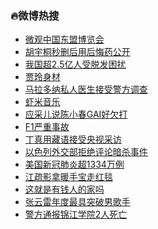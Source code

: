 ### :fire:微博热搜<br>
- <a href="https://s.weibo.com/weibo?q=%23%E5%BE%AE%E8%A7%82%E4%B8%AD%E5%9B%BD%E4%B8%9C%E7%9B%9F%E5%8D%9A%E8%A7%88%E4%BC%9A%23&Refer=new_time">微观中国东盟博览会</a><br>
- <a href="https://s.weibo.com/weibo?q=%23%E8%83%A1%E5%AE%87%E6%A1%90%E7%A7%92%E5%88%A0%E5%90%8E%E7%94%A8%E5%90%8E%E6%82%94%E8%8D%AF%E5%85%AC%E5%BC%80%23&Refer=top">胡宇桐秒删后用后悔药公开</a><br>
- <a href="https://s.weibo.com/weibo?q=%23%E6%88%91%E5%9B%BD%E8%B6%852.5%E4%BA%BF%E4%BA%BA%E5%8F%97%E8%84%B1%E5%8F%91%E5%9B%B0%E6%89%B0%23&Refer=top">我国超2.5亿人受脱发困扰</a><br>
- <a href="https://s.weibo.com/weibo?q=%23%E8%B4%BE%E7%8E%B2%E8%BA%AB%E6%9D%90%23&Refer=top">贾玲身材</a><br>
- <a href="https://s.weibo.com/weibo?q=%23%E9%A9%AC%E6%8B%89%E5%A4%9A%E7%BA%B3%E7%A7%81%E4%BA%BA%E5%8C%BB%E7%94%9F%E6%8E%A5%E5%8F%97%E8%AD%A6%E6%96%B9%E8%B0%83%E6%9F%A5%23&Refer=top">马拉多纳私人医生接受警方调查</a><br>
- <a href="https://s.weibo.com/weibo?q=%E8%99%BE%E7%B1%B3%E9%9F%B3%E4%B9%90&Refer=top">虾米音乐</a><br>
- <a href="https://s.weibo.com/weibo?q=%23%E5%BA%94%E9%87%87%E5%84%BF%E8%AF%B4%E9%99%88%E5%B0%8F%E6%98%A5GAI%E5%A5%BD%E6%AC%A0%E6%89%93%23&Refer=top">应采儿说陈小春GAI好欠打</a><br>
- <a href="https://s.weibo.com/weibo?q=F1%E4%B8%A5%E9%87%8D%E4%BA%8B%E6%95%85&Refer=top">F1严重事故</a><br>
- <a href="https://s.weibo.com/weibo?q=%23%E4%B8%81%E7%9C%9F%E7%94%A8%E8%97%8F%E8%AF%AD%E6%8E%A5%E5%8F%97%E5%A4%AE%E8%A7%86%E9%87%87%E8%AE%BF%23&Refer=top">丁真用藏语接受央视采访</a><br>
- <a href="https://s.weibo.com/weibo?q=%E4%BB%A5%E8%89%B2%E5%88%97%E5%A4%96%E4%BA%A4%E9%83%A8%E6%8B%92%E7%BB%9D%E8%AF%84%E8%AE%BA%E6%9A%97%E6%9D%80%E4%BA%8B%E4%BB%B6&Refer=top">以色列外交部拒绝评论暗杀事件</a><br>
- <a href="https://s.weibo.com/weibo?q=%23%E7%BE%8E%E5%9B%BD%E6%96%B0%E5%86%A0%E8%82%BA%E7%82%8E%E8%B6%851334%E4%B8%87%E4%BE%8B%23&Refer=top">美国新冠肺炎超1334万例</a><br>
- <a href="https://s.weibo.com/weibo?q=%23%E6%B1%9F%E7%96%8F%E5%BD%B1%E6%8B%BF%E6%9A%96%E6%89%8B%E5%AE%9D%E8%B5%B0%E7%BA%A2%E6%AF%AF%23&Refer=top">江疏影拿暖手宝走红毯</a><br>
- <a href="https://s.weibo.com/weibo?q=%23%E8%BF%99%E5%B0%B1%E6%98%AF%E6%9C%89%E9%92%B1%E4%BA%BA%E7%9A%84%E5%AE%B6%E5%90%97%23&Refer=top">这就是有钱人的家吗</a><br>
- <a href="https://s.weibo.com/weibo?q=%23%E5%BC%A0%E4%BA%91%E9%9B%B7%E5%B9%B4%E5%BA%A6%E6%9C%80%E5%85%B7%E7%AA%81%E7%A0%B4%E7%94%B7%E6%AD%8C%E6%89%8B%23&Refer=top">张云雷年度最具突破男歌手</a><br>
- <a href="https://s.weibo.com/weibo?q=%23%E8%AD%A6%E6%96%B9%E9%80%9A%E6%8A%A5%E9%94%A6%E6%B1%9F%E5%AD%A6%E9%99%A22%E4%BA%BA%E6%AD%BB%E4%BA%A1%23&Refer=top">警方通报锦江学院2人死亡</a><br>
